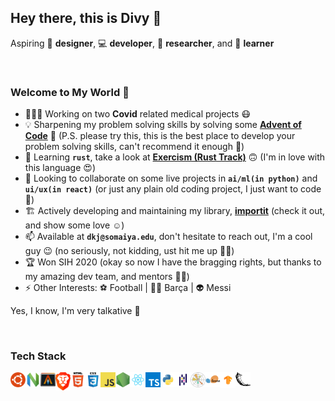 ## Hey there, this is Divy 👋
Aspiring 🎨 **designer**, 💻 **developer**, 🔭 **researcher**, and 🧠 **learner**

<br />

### Welcome to My World 🙌
- 👨🏻‍💻 Working on two **Covid** related medical projects 😷
- 💡 Sharpening my problem solving skills by solving some **[Advent of Code](https://github.com/divykj/AdventOfCode)** 🎄 (P.S. please try this, this is the best place to develop your problem solving skills, can't recommend it enough 🙈)
- 🌱 Learning **`rust`**, take a look at **[Exercism (Rust Track)](https://github.com/divykj/ExercismRust)** 🙃 (I'm in love with this language 😍)
- 👯 Looking to collaborate on some live projects in **`ai/ml(in python)`** and **`ui/ux(in react)`** (or just any plain old coding project, I just want to code 🤷)
- 🏗 Actively developing and maintaining my library, **[importit](https://github.com/divykj/importit)** (check it out, and show some love ☺)
- 📫 Available at **`dkj@somaiya.edu`**, don't hesitate to reach out, I'm a cool guy 😉 (no seriously, not kidding, ust hit me up 🤙🏻)
- 🏆 Won SIH 2020 (okay so now I have the bragging rights, but thanks to my amazing dev team, and mentors 🙌🏻)
- ⚡ Other Interests: ⚽ Football | 🔵🔴 Barça | 👽 Messi

Yes, I know, I'm very talkative 🤦

<br />

### Tech Stack

<img align="left" alt="Ubuntu" width="24px" src="https://raw.githubusercontent.com/divykj/divykj/master/icons/ubuntu.png" />
<img align="left" alt="Neovim" width="24px" src="https://raw.githubusercontent.com/divykj/divykj/master/icons/neovim.png" />
<img align="left" alt="Alacritty" width="24px" src="https://raw.githubusercontent.com/divykj/divykj/master/icons/alacritty.png" />
<img align="left" alt="Brave" width="24px" src="https://raw.githubusercontent.com/divykj/divykj/master/icons/brave.png" />
<img align="left" alt="HTML" width="24px" src="https://raw.githubusercontent.com/divykj/divykj/master/icons/html.png" />
<img align="left" alt="CSS" width="24px" src="https://raw.githubusercontent.com/divykj/divykj/master/icons/css.png" />
<img align="left" alt="JS" width="24px" src="https://raw.githubusercontent.com/divykj/divykj/master/icons/javascript.png" />
<img align="left" alt="NodeJS" width="24px" src="https://raw.githubusercontent.com/divykj/divykj/master/icons/nodejs.png" />
<img align="left" alt="React" width="24px" src="https://raw.githubusercontent.com/divykj/divykj/master/icons/react.png" />
<img align="left" alt="Typescript" width="24px" src="https://raw.githubusercontent.com/divykj/divykj/master/icons/typescript.png" />
<img align="left" alt="Python" width="24px" src="https://raw.githubusercontent.com/divykj/divykj/master/icons/python.png" />
<img align="left" alt="Pandas" width="24px" src="https://raw.githubusercontent.com/divykj/divykj/master/icons/pandas.png" />
<img align="left" alt="MatplotLib" width="24px" src="https://raw.githubusercontent.com/divykj/divykj/master/icons/matplotlib.png" />
<img align="left" alt="SciKit-Learn" width="24px" src="https://raw.githubusercontent.com/divykj/divykj/master/icons/scikit-learn.png" />
<img align="left" alt="Tensorflow" width="24px" src="https://raw.githubusercontent.com/divykj/divykj/master/icons/tensorflow.png" />
<img align="left" alt="Flask" width="24px" src="https://raw.githubusercontent.com/divykj/divykj/master/icons/flask.png" />
